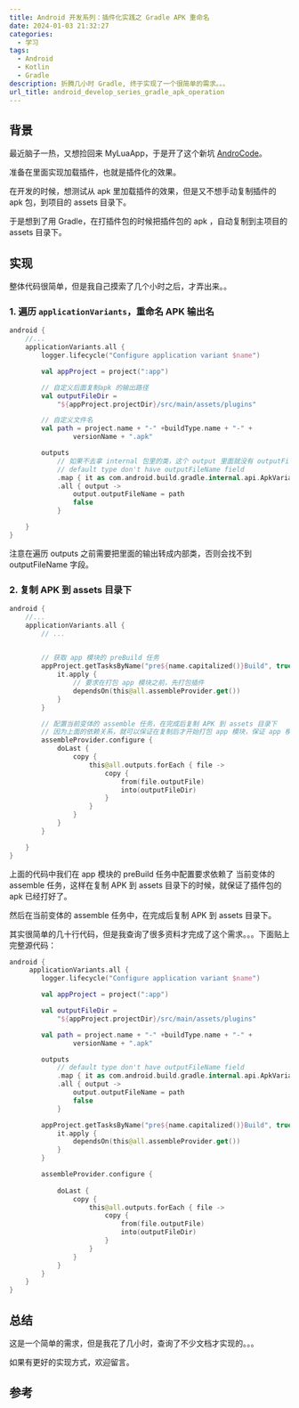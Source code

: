 ```yaml
---
title: Android 开发系列：插件化实践之 Gradle APK 重命名
date: 2024-01-03 21:32:27
categories:
  - 学习
tags:
  - Android
  - Kotlin
  - Gradle
description: 折腾几小时 Gradle, 终于实现了一个很简单的需求。。。
url_title: android_develop_series_gradle_apk_operation
---
```


## 背景

最近脑子一热，又想捡回来 MyLuaApp，于是开了这个新坑 [AndroCode](https://github.com/dingyi222666/AndroCode)。

准备在里面实现加载插件，也就是插件化的效果。

在开发的时候，想测试从 apk 里加载插件的效果，但是又不想手动复制插件的 apk 包，到项目的 assets 目录下。

于是想到了用 Gradle，在打插件包的时候把插件包的 apk ，自动复制到主项目的 assets 目录下。

## 实现

整体代码很简单，但是我自己摸索了几个小时之后，才弄出来。。

### 1. 遍历 `applicationVariants`，重命名 APK 输出名

```kotlin
android {
    //...
    applicationVariants.all {
        logger.lifecycle("Configure application variant $name")

        val appProject = project(":app")

        // 自定义后面复制apk 的输出路径
        val outputFileDir =
            "${appProject.projectDir}/src/main/assets/plugins"

        // 自定义文件名        
        val path = project.name + "-" +buildType.name + "-" +
                versionName + ".apk"

        outputs
            // 如果不去拿 internal 包里的类，这个 output 里面就没有 outputFileName 字段
            // default type don't have outputFileName field
            .map { it as com.android.build.gradle.internal.api.ApkVariantOutputImpl }
            .all { output ->
                output.outputFileName = path
                false
            }

    }
}
```

注意在遍历 outputs 之前需要把里面的输出转成内部类，否则会找不到 outputFileName 字段。

### 2. 复制 APK 到 assets 目录下

```kotlin
android {
    //...
    applicationVariants.all {
        // ...

   
        // 获取 app 模块的 preBuild 任务
        appProject.getTasksByName("pre${name.capitalized()}Build", true).forEach {
            it.apply {
                // 要求在打包 app 模块之前，先打包插件
                dependsOn(this@all.assembleProvider.get())
            }
        }

        // 配置当前变体的 assemble 任务，在完成后复制 APK 到 assets 目录下
        // 因为上面的依赖关系，就可以保证在复制后才开始打包 app 模块，保证 app 模块里打出来的包有我们这个插件 apk
        assembleProvider.configure {       
            doLast {
                copy {
                    this@all.outputs.forEach { file ->
                        copy {
                            from(file.outputFile)
                            into(outputFileDir)
                        }
                    }
                }
            }
        }

    }
}
```

上面的代码中我们在 app 模块的 preBuild 任务中配置要求依赖了 当前变体的 assemble 任务，这样在复制 APK 到 assets 目录下的时候，就保证了插件包的 apk 已经打好了。

然后在当前变体的 assemble 任务中，在完成后复制 APK 到 assets 目录下。

其实很简单的几十行代码，但是我查询了很多资料才完成了这个需求。。。下面贴上完整源代码：

```kotlin
android {
     applicationVariants.all {
        logger.lifecycle("Configure application variant $name")

        val appProject = project(":app")

        val outputFileDir =
            "${appProject.projectDir}/src/main/assets/plugins"

        val path = project.name + "-" +buildType.name + "-" +
                versionName + ".apk"

        outputs
            // default type don't have outputFileName field
            .map { it as com.android.build.gradle.internal.api.ApkVariantOutputImpl }
            .all { output ->
                output.outputFileName = path
                false
            }

        appProject.getTasksByName("pre${name.capitalized()}Build", true).forEach {
            it.apply {
                dependsOn(this@all.assembleProvider.get())
            }
        }

        assembleProvider.configure {
           
            doLast {
                copy {
                    this@all.outputs.forEach { file ->
                        copy {
                            from(file.outputFile)
                            into(outputFileDir)
                        }
                    }
                }
            }
        }
    }
}
```

## 总结

这是一个简单的需求，但是我花了几小时，查询了不少文档才实现的。。。

如果有更好的实现方式，欢迎留言。

## 参考

[^1]: [Android gradle plugin 8.1.0 change apk name](https://stackoverflow.com/questions/76788379/android-gradle-plugin-8-1-0-change-apk-name)

[^2]: [gradle在prebuild之前执行task](https://blog.csdn.net/vichild/article/details/72910326)

[^3]: [Android gradle配置生成的apk名称和存放位置](https://blog.csdn.net/u013855006/article/details/124440196)

[^4]: [AndroidStudio2021/3版 gradle7.0环境 自定义输出apk路径](https://www.cnblogs.com/loaderman/p/15213652.html)
